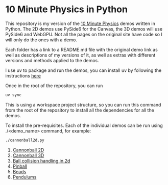 # 10 Minute Physics in Python

This repository is my version of the [10 Minute Physics](https://matthias-research.github.io/pages/tenMinutePhysics/index.html) demos written in Python. The 2D demos use PySide6 for the Canvas, the 3D demos will use PySide6 and WebGPU. Not all the pages on the original site have code so I will only do the ones with a demo.

Each folder has a link to a README.md file with the original demo link as well as descriptions of my versions of it, as well as extras with different versions and methods applied to the demos.

I use uv to package and run the demos, you can install uv by following the instructions [here](https://docs.astral.sh/uv/getting-started/installation/)

Once in the root of the repository, you can run
```bash
uv sync
```

This is using a workspace project structure, so you can run this command from the root of the repository to install all the dependencies for all the demos.

To install the pre-requisites. Each of the individual demos can be run using ./<demo_name> command, for example:

```bash
./cannonball2d.py
```

1. [Cannonball 2D](01-cannonball2d/)
2. [Cannonball 3D](02-cannonball3d/)
3. [Ball collision handling in 2d](03-ballcollision2d/)
4. [Pinball](04-pinball/)
5. [Beads](05-beads/)
6. [Pendulums](06-pendulum)
